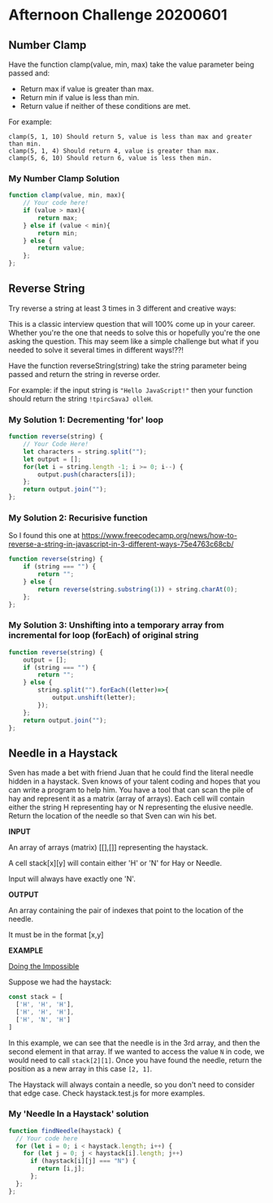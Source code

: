 # Afternoon Challenge 20200601

## Number Clamp

Have the function clamp(value, min, max) take the value parameter being passed and:

- Return max if value is greater than max.
- Return min if value is less than min.
- Return value if neither of these conditions are met.

For example:

```
clamp(5, 1, 10) Should return 5, value is less than max and greater than min.
clamp(5, 1, 4) Should return 4, value is greater than max.
clamp(5, 6, 10) Should return 6, value is less then min.
```

### My Number Clamp Solution

```javascript
function clamp(value, min, max){
    // Your code here!
    if (value > max){
        return max;
    } else if (value < min){
        return min;
    } else {
        return value;
    };
};
```

## Reverse String

Try reverse a string at least 3 times in 3 different and creative ways:

This is a classic interview question that will 100% come up in your career. Whether you're the one that needs to solve this or hopefully you're the one asking the question. This may seem like a simple challenge but what if you needed to solve it several times in different ways!??!

Have the function reverseString(string) take the string parameter being passed and return the string in reverse order. 

For example: if the input string is ```"Hello JavaScript!"``` then your function should return the string ```!tpircSavaJ olleH```.

### My Solution 1: Decrementing 'for' loop

```javascript
function reverse(string) {
    // Your Code Here!
    let characters = string.split("");
    let output = [];
    for(let i = string.length -1; i >= 0; i--) {
        output.push(characters[i]);
    };
    return output.join("");
};
```

### My Solution 2: Recurisive function

So I found this one at https://www.freecodecamp.org/news/how-to-reverse-a-string-in-javascript-in-3-different-ways-75e4763c68cb/

```javascript
function reverse(string) {
    if (string === "") {
        return "";
    } else {
        return reverse(string.substring(1)) + string.charAt(0);
    };
};
```

### My Solution 3: Unshifting into a temporary array from incremental for loop (forEach) of original string

```javascript
function reverse(string) {
    output = [];
    if (string === "") {
        return "";
    } else {
        string.split("").forEach((letter)=>{
            output.unshift(letter);
        });
    };
    return output.join("");
};
```

## Needle in a Haystack

Sven has made a bet with friend Juan that he could find the literal needle hidden in a haystack. Sven knows of your talent coding and hopes that you can write a program to help him. You have a tool that can scan the pile of hay and represent it as a matrix (array of arrays). Each cell will contain either the string H representing hay or N representing the elusive needle. Return the location of the needle so that Sven can win his bet.

**INPUT**

An array of arrays (matrix) [[],[]] representing the haystack.

A cell stack[x][y] will contain either 'H' or 'N' for Hay or Needle.

Input will always have exactly one 'N'.

**OUTPUT**

An array containing the pair of indexes that point to the location of the needle.

It must be in the format [x,y]

**EXAMPLE**

[Doing the Impossible](https://www.youtube.com/watch?v=h1tIVDkYAjA)


Suppose we had the haystack:

```javascript
const stack = [
  ['H', 'H', 'H'],
  ['H', 'H', 'H'],
  ['H', 'N', 'H']
]
```

In this example, we can see that the needle is in the 3rd array, and then the second element in that array. If we wanted to access the value ```N``` in code, we would need to call ```stack[2][1]```. Once you have found the needle, return the position as a new array in this case ```[2, 1]```.

The Haystack will always contain a needle, so you don't need to consider that edge case. Check haystack.test.js for more examples.

### My 'Needle In a Haystack' solution

```javascript
function findNeedle(haystack) {
  // Your code here
  for (let i = 0; i < haystack.length; i++) {
    for (let j = 0; j < haystack[i].length; j++)
      if (haystack[i][j] === "N") {
        return [i,j];
      };
  };
};
```